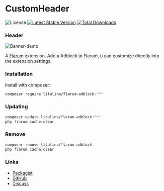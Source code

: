 # CustomHeader

![License](https://img.shields.io/badge/license-MIT-blue.svg) [![Latest Stable Version](https://img.shields.io/packagist/v/litalino/flarum-adblock.svg)](https://packagist.org/packages/litalino/flarum-adblock) [![Total Downloads](https://img.shields.io/packagist/dt/litalino/flarum-adblock.svg)](https://packagist.org/packages/litalino/flarum-adblock)

### Header

![Banner-demo](https://github.com/Litalino/flarum-adblock/assets/99712477/51b30d8d-840e-4278-b220-5645ec2b3815)


A [Flarum](http://flarum.org) extension. Add a Adblock to Flarum, u can customize directly into the extension settings.



### Installation

Install with composer:

```sh
composer require litalino/flarum-adblock:"*"
```

### Updating

```sh
composer update litalino/flarum-adblock:"*"
php flarum cache:clear
```
### Remove

```sh
composer remove litalino/flarum-adblock
php flarum cache:clear
```

### Links

- [Packagist](https://packagist.org/packages/litalino/flarum-adblock)
- [GitHub](https://github.com/litalino/flarum-adblock)
- [Discuss](https://discuss.flarum.org/d/33757-adblock-extension)
